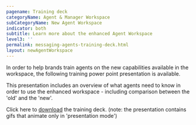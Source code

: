 ```yaml
---
pagename: Training deck
categoryName: Agent & Manager Workspace
subCategoryName: New Agent Workspace
indicator: both
subtitle: Learn more about the enhanced Agent Workspace
level3: ''
permalink: messaging-agents-training-deck.html
layout: newAgentWorkspace
---
```


In order to help brands train agents on the new capabilities available in the workspace, the following training power point presentation is available.

This presentation includes an overview of what agents need to know in order to use the enhanced workspace - including comparison between the 'old' and the 'new'.


Click here to <a href="/resources/enhanced-agent-workspace.pptx" download>download</a> the training deck. (note: the presentation contains gifs that animate only in 'presentation mode')
